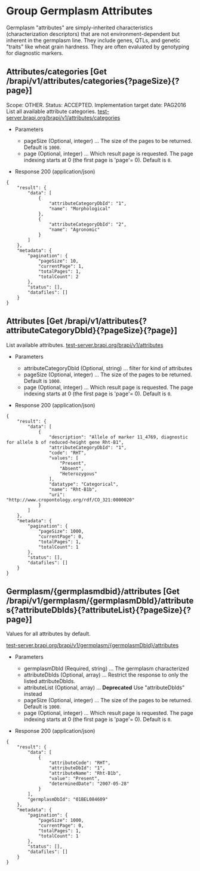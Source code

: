 # Group Germplasm Attributes
Germplasm "attributes" are simply-inherited characteristics (characterization descriptors) that are not environment-dependent but 
inherent in the germplasm line.  They include genes, QTLs, and genetic "traits" like wheat grain 
hardness.  They are often evaluated by genotyping for diagnostic markers.





## Attributes/categories [Get /brapi/v1/attributes/categories{?pageSize}{?page}]

 Scope: OTHER. Status: ACCEPTED.
Implementation target date: PAG2016
List all available attribute categories.
<a href="https://test-server.brapi.org/brapi/v1/attributes"> test-server.brapi.org/brapi/v1/attributes/categories</a> 

+ Parameters
    + pageSize (Optional, integer) ... The size of the pages to be returned. Default is `1000`.
    + page (Optional, integer) ... Which result page is requested. The page indexing starts at 0 (the first page is 'page'= 0). Default is `0`.


+ Response 200 (application/json)
```
{
    "result": {
        "data": [
            {
                "attributeCategoryDbId": "1",
                "name": "Morphological"
            },
            {
                "attributeCategoryDbId": "2",
                "name": "Agronomic"
            }
        ]
    },
    "metadata": {
        "pagination": {
            "pageSize": 10,
            "currentPage": 1,
            "totalPages": 1,
            "totalCount": 2
        },
        "status": [],
        "datafiles": []
    }
}
```

## Attributes [Get /brapi/v1/attributes{?attributeCategoryDbId}{?pageSize}{?page}]

 List available attributes.
<a href="https://test-server.brapi.org/brapi/v1/attributes"> test-server.brapi.org/brapi/v1/attributes</a>  

+ Parameters
    + attributeCategoryDbId (Optional, string) ... filter for kind of attributes
    + pageSize (Optional, integer) ... The size of the pages to be returned. Default is `1000`.
    + page (Optional, integer) ... Which result page is requested. The page indexing starts at 0 (the first page is 'page'= 0). Default is `0`.


+ Response 200 (application/json)
```
{
    "result": {
        "data": [
            {
                "description": "Allele of marker 11_4769, diagnostic for allele b of reduced-height gene Rht-B1",
                "attributeCategoryDbId": "1",
                "code": "RHT",
                "values": [
                    "Present",
                    "Absent",
                    "Heterozygous"
                ],
                "datatype": "Categorical",
                "name": "Rht-B1b",
                "uri": "http://www.cropontology.org/rdf/CO_321:0000020"
            }
        ]
    },
    "metadata": {
        "pagination": {
            "pageSize": 1000,
            "currentPage": 0,
            "totalPages": 1,
            "totalCount": 1
        },
        "status": [],
        "datafiles": []
    }
}
```

## Germplasm/{germplasmdbid}/attributes [Get /brapi/v1/germplasm/{germplasmDbId}/attributes{?attributeDbIds}{?attributeList}{?pageSize}{?page}]

Values for all attributes by default.

<a href="https://test-server.brapi.org/brapi/v1/germplasm"> test-server.brapi.org/brapi/v1/germplasm/{germplasmDbId}/attributes</a> 

+ Parameters
    + germplasmDbId (Required, string) ... The germplasm characterized
    + attributeDbIds (Optional, array) ... Restrict the response to only the listed attributeDbIds.
    + attributeList (Optional, array) ... **Deprecated** Use "attributeDbIds" instead
    + pageSize (Optional, integer) ... The size of the pages to be returned. Default is `1000`.
    + page (Optional, integer) ... Which result page is requested. The page indexing starts at 0 (the first page is 'page'= 0). Default is `0`.


+ Response 200 (application/json)
```
{
    "result": {
        "data": [
            {
                "attributeCode": "RHT",
                "attributeDbId": "1",
                "attributeName": "Rht-B1b",
                "value": "Present",
                "determinedDate": "2007-05-28"
            }
        ],
        "germplasmDbId": "01BEL084609"
    },
    "metadata": {
        "pagination": {
            "pageSize": 1000,
            "currentPage": 0,
            "totalPages": 1,
            "totalCount": 1
        },
        "status": [],
        "datafiles": []
    }
}
```